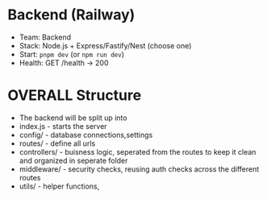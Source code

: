 # Backend (Railway)
- Team: Backend
- Stack: Node.js + Express/Fastify/Nest (choose one)
- Start: `pnpm dev` (or `npm run dev`)
- Health: GET /health → 200



# OVERALL Structure 
- The backend will be split up into 
- index.js - starts the server
- config/ - database connections,settings
- routes/ - define all urls
- controllers/ - buisness logic, seperated from the routes to keep it clean and organized in seperate folder
- middleware/ - security checks, reusing auth checks across the different routes
- utils/ - helper functions,